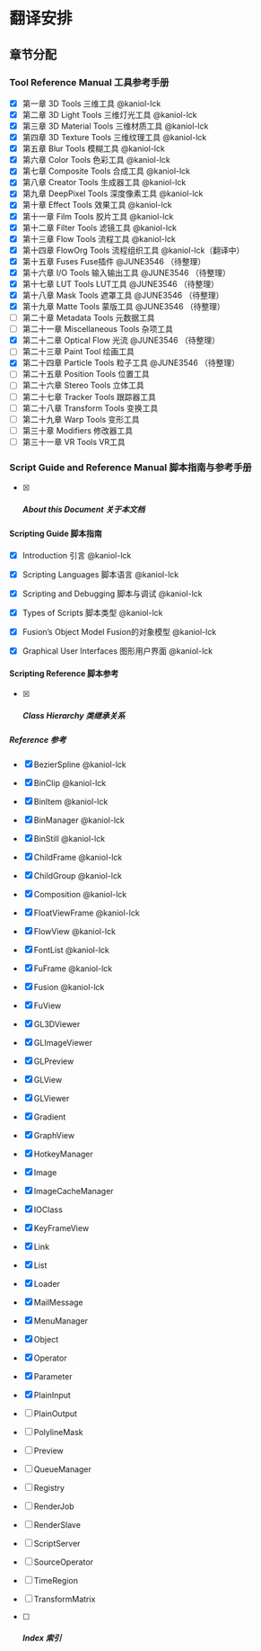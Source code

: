 # 翻译安排

## 章节分配

### Tool Reference Manual 工具参考手册

 - [x] 第一章 3D Tools 三维工具 @kaniol-lck 
 - [x] 第二章 3D Light Tools 三维灯光工具 @kaniol-lck 
 - [x] 第三章 3D Material Tools 三维材质工具 @kaniol-lck 
 - [x] 第四章 3D Texture Tools 三维纹理工具 @kaniol-lck 
 - [x] 第五章 Blur Tools 模糊工具 @kaniol-lck 
 - [x] 第六章 Color Tools 色彩工具 @kaniol-lck 
 - [x] 第七章 Composite Tools 合成工具 @kaniol-lck
 - [x] 第八章 Creator Tools 生成器工具 @kaniol-lck
 - [x] 第九章 DeepPixel Tools 深度像素工具 @kaniol-lck
 - [x] 第十章 Effect Tools 效果工具 @kaniol-lck
 - [x] 第十一章 Film Tools 胶片工具 @kaniol-lck
 - [x] 第十二章 Filter Tools 滤镜工具 @kaniol-lck
 - [x] 第十三章 Flow Tools 流程工具 @kaniol-lck
 - [x] 第十四章 FlowOrg Tools 流程组织工具 @kaniol-lck（翻译中）
 - [x] 第十五章 Fuses Fuse插件 @JUNE3546 （待整理）
 - [x] 第十六章 I/O Tools 输入输出工具 @JUNE3546 （待整理）
 - [x] 第十七章 LUT Tools LUT工具 @JUNE3546 （待整理）
 - [x] 第十八章 Mask Tools 遮罩工具 @JUNE3546 （待整理）
 - [x] 第十九章 Matte Tools 蒙版工具 @JUNE3546 （待整理）
 - [ ] 第二十章 Metadata Tools 元数据工具 
 - [ ] 第二十一章 Miscellaneous Tools 杂项工具 
 - [x] 第二十二章 Optical Flow 光流 @JUNE3546 （待整理）
 - [ ] 第二十三章 Paint Tool 绘画工具 
 - [x] 第二十四章 Particle Tools 粒子工具 @JUNE3546 （待整理）
 - [ ] 第二十五章 Position Tools 位置工具 
 - [ ] 第二十六章 Stereo Tools 立体工具 
 - [ ] 第二十七章 Tracker Tools 跟踪器工具 
 - [ ] 第二十八章 Transform Tools 变换工具 
 - [ ] 第二十九章 Warp Tools 变形工具 
 - [ ] 第三十章 Modifiers 修改器工具 
 - [ ] 第三十一章 VR Tools VR工具 

### Script Guide and Reference Manual 脚本指南与参考手册

 - [x] ##### About this Document 关于本文档

#### Scripting Guide 脚本指南

 - [x] Introduction 引言 @kaniol-lck 

 - [x] Scripting Languages 脚本语言 @kaniol-lck 

 - [x] Scripting and Debugging 脚本与调试 @kaniol-lck 

 - [x] Types of Scripts 脚本类型 @kaniol-lck 

 - [x] Fusion’s Object Model Fusion的对象模型 @kaniol-lck 

 - [x] Graphical User Interfaces 图形用户界面 @kaniol-lck 

#### Scripting Reference 脚本参考

 - [x] ##### Class Hierarchy 类继承关系

##### Reference 参考

 - [x] BezierSpline @kaniol-lck 

 - [x] BinClip @kaniol-lck 

 - [x] BinItem @kaniol-lck 

 - [x] BinManager @kaniol-lck 

 - [x] BinStill @kaniol-lck 

 - [x] ChildFrame @kaniol-lck 

 - [x] ChildGroup @kaniol-lck 

 - [x] Composition @kaniol-lck 

 - [x] FloatViewFrame @kaniol-lck 

 - [x] FlowView @kaniol-lck 

 - [x] FontList @kaniol-lck 

 - [x] FuFrame @kaniol-lck 

 - [x] Fusion @kaniol-lck 

 - [x] FuView

 - [x] GL3DViewer

 - [x] GLImageViewer

 - [x] GLPreview

 - [x] GLView

 - [x] GLViewer

 - [x] Gradient

 - [x] GraphView

 - [x] HotkeyManager

 - [x] Image

 - [x] ImageCacheManager

 - [x] IOClass

 - [x] KeyFrameView

 - [x] Link

 - [x] List

 - [x] Loader

 - [x] MailMessage

 - [x] MenuManager

 - [x] Object

 - [x] Operator

 - [x] Parameter

 - [x] PlainInput

 - [ ] PlainOutput

 - [ ] PolylineMask

 - [ ] Preview

 - [ ] QueueManager

 - [ ] Registry

 - [ ] RenderJob

 - [ ] RenderSlave

 - [ ] ScriptServer

 - [ ] SourceOperator

 - [ ] TimeRegion

 - [ ] TransformMatrix

 - [ ] ##### Index 索引